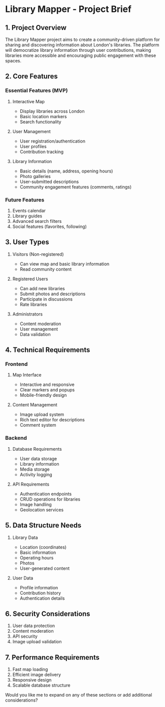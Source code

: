 # Library Mapper - Project Brief

## 1. Project Overview
The Library Mapper project aims to create a community-driven platform for sharing and discovering information about London's libraries. The platform will democratize library information through user contributions, making libraries more accessible and encouraging public engagement with these spaces.

## 2. Core Features
### Essential Features (MVP)
1. Interactive Map
   - Display libraries across London
   - Basic location markers
   - Search functionality

2. User Management
   - User registration/authentication
   - User profiles
   - Contribution tracking

3. Library Information
   - Basic details (name, address, opening hours)
   - Photo galleries
   - User-submitted descriptions
   - Community engagement features (comments, ratings)

### Future Features
1. Events calendar
2. Library guides
3. Advanced search filters
4. Social features (favorites, following)

## 3. User Types
1. Visitors (Non-registered)
   - Can view map and basic library information
   - Read community content

2. Registered Users
   - Can add new libraries
   - Submit photos and descriptions
   - Participate in discussions
   - Rate libraries

3. Administrators
   - Content moderation
   - User management
   - Data validation

## 4. Technical Requirements
### Frontend
1. Map Interface
   - Interactive and responsive
   - Clear markers and popups
   - Mobile-friendly design

2. Content Management
   - Image upload system
   - Rich text editor for descriptions
   - Comment system

### Backend
1. Database Requirements
   - User data storage
   - Library information
   - Media storage
   - Activity logging

2. API Requirements
   - Authentication endpoints
   - CRUD operations for libraries
   - Image handling
   - Geolocation services

## 5. Data Structure Needs
1. Library Data
   - Location (coordinates)
   - Basic information
   - Operating hours
   - Photos
   - User-generated content

2. User Data
   - Profile information
   - Contribution history
   - Authentication details

## 6. Security Considerations
1. User data protection
2. Content moderation
3. API security
4. Image upload validation

## 7. Performance Requirements
1. Fast map loading
2. Efficient image delivery
3. Responsive design
4. Scalable database structure

Would you like me to expand on any of these sections or add additional considerations? 